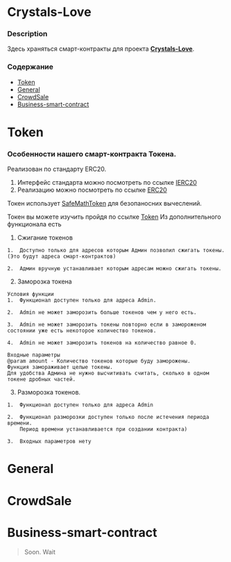 # Crystals-Love
### Description
Здесь храняться смарт-контракты для проекта [**Crystals-Love**](https://crystals.love/).
### Содержание
* [Token](#Token)
* [General](#General)
* [CrowdSale](#CrowdSale)
* [Business-smart-contract](#Business-smart-contract)
# Token
### Особенности нашего смарт-контракта Токена.
Реализован по стандарту ERC20.
1. Интерфейс стандарта можно посмотреть по ссылке [IERC20](https://github.com/liderako/Crystals-Love/blob/master/Crystals-Love/Token/IERC20.sol)
2. Реализацию можно посмотреть по ссылке [ERC20](https://github.com/liderako/Crystals-Love/blob/master/Crystals-Love/Token/ERC20.sol)

Токен использует [SafeMathToken](https://github.com/liderako/Crystals-Love/blob/master/Crystals-Love/Token/SafeMathToken.sol) для безопаноcних вычеслений.

Токен вы можете изучить пройдя по ссылке [Token](https://github.com/liderako/Crystals-Love/blob/master/Crystals-Love/Token/Token.sol)
Из дополнительного функционала есть
1. Сжигание токенов
```
1.  Доступно только для адресов которым Админ позволил сжигать токены. (Это будут адреса смарт-контрактов)

2.  Админ вручную устанавливает которым адресам можно сжигать токены.
```
2. Заморозка токена
```
Условия функции
1.  Функционал доступен только для адреса Admin.

2.  Admin не может заморозить больше токенов чем у него есть.

3.  Admin не может заморозить токены повторно если в замороженом состоянии уже есть некоторое количество токенов.

4.  Admin не может заморозить токенов на количество равное 0.

Входные параметры
@param amount - Количество токенов которые буду заморожены.
Функция замораживает целые токены.
Для удобства Админа не нужно высчитивать считать, сколько в одном токене дробных частей.
```
3. Разморозка токенов.
```
1.  Функционал доступен только для адреса Admin

2.  Функционал разморозки доступен только после истечения периода времени.
    Период времени устанавливается при создании контракта)

3.  Входных параметров нету
```
# General
# CrowdSale
# Business-smart-contract
> Soon. Wait
